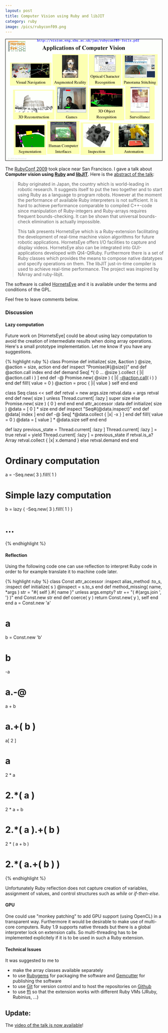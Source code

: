 ```yaml
---
layout: post
title: Computer Vision using Ruby and libJIT
category: ruby
image: /pics/rubyconf09.png
---
```

<span class="center"><a href="http://www.slideshare.net/wedesoft/rubyconf09"><img src="/pics/rubyconf09.png" width="500" alt=""/></a></span>

The [RubyConf 2009][Rubyconf] took place near San Francisco. I gave a talk about **Computer vision using [Ruby] and [libJIT]**. Here is the [abstract of the talk][talk]:

<blockquote>
<p>Ruby originated in Japan, the country which is world-leading in robotic research. It suggests itself to put the two together and to start using Ruby as a language to program robots. However at the moment the performance of available Ruby interpreters is not sufficient. It is hard to achieve performance comparable to compiled C++-code since manipulation of Ruby-integers and Ruby-arrays requires frequent bounds-checking. It can be shown that universal bounds-check elimination is actually impossible.</p>
<p>This talk presents HornetsEye which is a Ruby-extension facilitating the development of real-time machine vision algorithms for future robotic applications. HornetsEye offers I/O facilities to capture and display videos. HornetsEye also can be integrated into GUI-applications developed with Qt4-QtRuby. Furthermore there is a set of Ruby classes which provides the means to compose native datatypes and specify operations on them. The libJIT just-in-time compiler is used to achieve real-time performance. The project was inspired by NArray and ruby-libjit.</p>
</blockquote>

The software is called [HornetsEye] and it is available under the terms and conditions of the GPL.

Feel free to leave comments below.

<h3>Discussion</h3>
<h4>Lazy computation</h4>
Future work on [HornetsEye] could be about using lazy computation to avoid
the creation of intermediate results when doing array operations. Here's a
small prototype implementation. Let me know if you have any suggestions.

{% highlight ruby %}
class Promise
  def initialize( size, &action )
    @size, @action = size, action
  end
  def inspect
    "Promise(#{@size})"
  end
  def []( index )
    @action.call index
  end
  def demand
    Seq[ *( 0 ... @size ).collect { |i| @action.call i } ]
  end
  def -@
    Promise.new( @size ) { |i| -@action.call( i ) }
  end
  def fill!( value = 0 )
    @action = proc { |i| value }
    self
  end
end

class Seq
  class << self
    def []( *args )
      retval = new args.size
      retval.data = args
      retval
    end
    def new( size )
      unless Thread.current[ :lazy ]
        super size
      else
        Promise.new( size ) { 0 }
      end
    end
  end
  attr_accessor :data
  def initialize( size )
    @data = [ 0 ] * size
  end
  def inspect
    "Seq#{@data.inspect}"
  end
  def []( index )
    @data[ index ]
  end
  def -@
    Seq[ *@data.collect { |x| -x } ]
  end
  def fill!( value = 0 )
    @data = [ value ] * @data.size
    self
  end
end

def lazy
  previous_state = Thread.current[ :lazy ]
  Thread.current[ :lazy ] = true
  retval = yield
  Thread.current[ :lazy ] = previous_state
  if retval.is_a? Array
    retval.collect { |x| x.demand }
  else
    retval.demand
  end
end
# Ordinary computation
a = -Seq.new( 3 ).fill!( 1 )
# Simple lazy computation
b = lazy { -Seq.new( 3 ).fill!( 1 ) }
# ...
{% endhighlight %}

<h4>Reflection</h4>
Using the following code one can use reflection to interpret Ruby code in
order to for example translate it to machine code later.

{% highlight ruby %}
class Const
  attr_accessor :inspect
  alias_method :to_s, :inspect
  def initialize( s )
    @inspect = s.to_s
  end
  def method_missing( name, *args )
    str = "#{ self }.#{ name }"
    unless args.empty?
      str += "( #{args.join ', '} )"
    end
    Const.new str
  end
  def coerce( y )
    return Const.new( y ), self
  end
end
a = Const.new 'a'
# a
b = Const.new 'b'
# b
-a
# a.-@
a + b
# a.+( b )
a[ 2 ]
# a[]( 2 )
2 * a
# 2.*( a )
2 * a + b
# 2.*( a ).+( b )
2 * ( a + b )
# 2.*( a.+( b ) )
{% endhighlight %}


Unfortunately Ruby reflection does not capture creation of variables,
assignment of values, and control structures such as _while_ or _if-then-else_.

<h4>GPU</h4>
One could use "monkey patching" to add GPU support (using OpenCL) in a
transparent way. Furthermore it would be desirable to make use of multi-core
computers. Ruby 1.9 supports native threads but there is a global interpreter
lock on extension calls. So multi-threading has to be implemented explicitely
if it is to be used in such a Ruby extension.

<h4>Technical Issues</h4>
It was suggested to me to

* make the array classes available separately
* to use [Rubygems] for packaging the software and [Gemcutter] for publishing the software
* to use [Git] for version control and to host the repositories on [Github]
* to use [ffi] so that the extension works with different Ruby VMs (JRuby, Rubinius, ...)

<h2>Update:</h2>
The <a href="/2010/01/20/rubyconf09video/">video of the talk is now available</a>!

[Ruby]: http://www.ruby-lang.org/
[libJIT]: http://freshmeat.net/projects/libjit/
[Rubyconf]: http://rubyconf.org/
[HornetsEye]: http://www.wedesoft.de/hornetseye-api/
[talk]: http://rubyconf.org/talks/15-computer-vision-using-ruby-and-lib-jit
[video]: http://confreaks.net/videos/164-rubyconf2009-computer-vision-using-ruby-and-libjit
[Rubygems]: http://docs.rubygems.org/
[Git]: http://git-scm.com/
[Github]: http://github.com/
[Gemcutter]: http://gemcutter.org/
[ffi]: http://rubyforge.org/projects/ffi/
